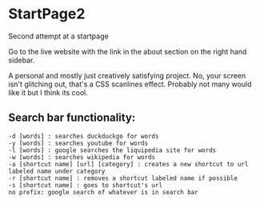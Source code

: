 # StartPage2
Second attempt at a startpage

Go to the live website with the link in the about section on the right hand sidebar.

A personal and mostly just creatively satisfying project. No, your screen isn't glitching out, that's a CSS scanlines effect. Probably not many would like it but I think its cool.

## Search bar functionality:
```
-d [words] : searches duckduckgo for words
-y [words] : searches youtube for words
-l [words] : google searches the liquipedia site for words
-w [words] : searches wikipedia for words
-a [shortcut name] [url] [category] : creates a new shortcut to url labeled name under category
-r [shortcut name] : removes a shortcut labeled name if possible
-s [shortcut name] : goes to shortcut's url
no prefix: google search of whatever is in search bar
```

